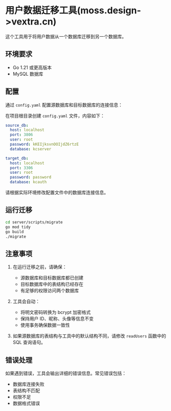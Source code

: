 # 用户数据迁移工具(moss.design->vextra.cn)

这个工具用于将用户数据从一个数据库迁移到另一个数据库。

## 环境要求

- Go 1.21 或更高版本
- MySQL 数据库

## 配置

通过 `config.yaml` 配置源数据库和目标数据库的连接信息：

在项目根目录创建 `config.yaml` 文件，内容如下：

```yaml
source_db:
  host: localhost
  port: 3806
  user: root
  password: kKEIjksvnOOIjdZ6rtzE
  database: kcserver

target_db:
  host: localhost
  port: 3306
  user: root
  password: password
  database: kcauth
```

请根据实际环境修改配置文件中的数据库连接信息。

## 运行迁移

```bash
cd server/scripts/migrate
go mod tidy
go build
./migrate
```

## 注意事项

1. 在运行迁移之前，请确保：
   - 源数据库和目标数据库都已创建
   - 目标数据库中的表结构已经存在
   - 有足够的权限访问两个数据库

2. 工具会自动：
   - 将明文密码转换为 bcrypt 加密格式
   - 保持用户 ID、昵称、头像等信息不变
   - 使用事务确保数据一致性

3. 如果源数据库的表结构与工具中的默认结构不同，请修改 `readUsers` 函数中的 SQL 查询语句。

## 错误处理

如果遇到错误，工具会输出详细的错误信息。常见错误包括：
- 数据库连接失败
- 表结构不匹配
- 权限不足
- 数据格式错误